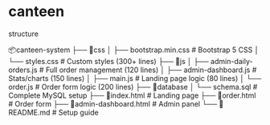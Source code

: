 # canteen


structure


📦canteen-system
├── 📂css
│   ├── bootstrap.min.css       # Bootstrap 5 CSS
│   └── styles.css             # Custom styles (300+ lines)
├── 📂js
│   ├── admin-daily-orders.js  # Full order management (120 lines)
│   ├── admin-dashboard.js     # Stats/charts (150 lines)
│   ├── main.js                # Landing page logic (80 lines)
│   └── order.js               # Order form logic (200 lines)
├── 📂database
│   └── schema.sql             # Complete MySQL setup
├── 📜index.html               # Landing page
├── 📜order.html               # Order form
├── 📜admin-dashboard.html     # Admin panel
└── 📜README.md               # Setup guide
